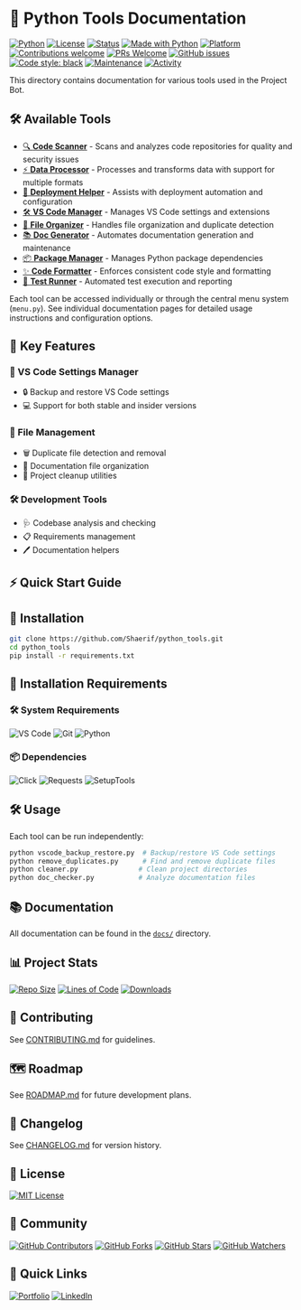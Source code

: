 # 🐍 Python Tools Documentation

[![Python](https://img.shields.io/badge/Python-3.8+-blue.svg)](https://www.python.org)
[![License](https://img.shields.io/badge/License-MIT-green.svg)](LICENSE)
[![Status](https://img.shields.io/badge/Status-Active-success.svg)](https://github.com/Shaerif/python_tools)
[![Made with Python](http://ForTheBadge.com/images/badges/made-with-python.svg)](https://www.python.org)
[![Platform](https://img.shields.io/badge/Platform-Windows%20%7C%20Linux%20%7C%20MacOS-lightgrey.svg)](#)
[![Contributions welcome](https://img.shields.io/badge/Contributions-Welcome-orange.svg)](CONTRIBUTING.md)
[![PRs Welcome](https://img.shields.io/badge/PRs-welcome-brightgreen.svg)](https://github.com/Shaerif/python_tools/pulls)
[![GitHub issues](https://img.shields.io/github/issues/Shaerif/python_tools.svg)](https://github.com/Shaerif/python_tools/issues)
[![Code style: black](https://img.shields.io/badge/code%20style-black-000000.svg)](https://github.com/psf/black)
[![Maintenance](https://img.shields.io/badge/Maintained%3F-yes-green.svg)](#)
[![Activity](https://img.shields.io/github/last-commit/Shaerif/python_tools)](https://github.com/Shaerif/python_tools/commits)

This directory contains documentation for various tools used in the Project Bot.

## 🛠️ Available Tools

- [🔍 **Code Scanner**](docs/code_scanner.md) - Scans and analyzes code repositories for quality and security issues
- [⚡ **Data Processor**](docs/data_processor.md) - Processes and transforms data with support for multiple formats
- [🚀 **Deployment Helper**](docs/deployment_helper.md) - Assists with deployment automation and configuration
- [🛠️ **VS Code Manager**](docs/vscode_manager.md) - Manages VS Code settings and extensions
- [📁 **File Organizer**](docs/file_organizer.md) - Handles file organization and duplicate detection
- [📚 **Doc Generator**](docs/doc_generator.md) - Automates documentation generation and maintenance
- [📦 **Package Manager**](docs/package_manager.md) - Manages Python package dependencies
- [✨ **Code Formatter**](docs/code_formatter.md) - Enforces consistent code style and formatting
- [🧪 **Test Runner**](docs/test_runner.md) - Automated test execution and reporting

Each tool can be accessed individually or through the central menu system (`menu.py`).
See individual documentation pages for detailed usage instructions and configuration options.

## 🎯 Key Features

### 🔧 VS Code Settings Manager

- 🔒 Backup and restore VS Code settings
- 💻 Support for both stable and insider versions

### 📂 File Management

- 🗑️ Duplicate file detection and removal
- 📄 Documentation file organization
- 🧹 Project cleanup utilities

### 🛠️ Development Tools

- 🩺 Codebase analysis and checking
- 📋 Requirements management
- 🖊️ Documentation helpers

## ⚡ Quick Start Guide

## 🚀 Installation

```bash
git clone https://github.com/Shaerif/python_tools.git
cd python_tools
pip install -r requirements.txt
```

## 🔧 Installation Requirements

### 🛠️ System Requirements
![VS Code](https://img.shields.io/badge/VS_Code-007ACC?style=flat&logo=visual-studio-code&logoColor=white)
![Git](https://img.shields.io/badge/Git-F05032?style=flat&logo=git&logoColor=white)
![Python](https://img.shields.io/badge/Python_3.8+-3776AB?style=flat&logo=python&logoColor=white)

### 📦 Dependencies
![Click](https://img.shields.io/badge/Click-Package-green)
![Requests](https://img.shields.io/badge/Requests-Package-blue)
![SetupTools](https://img.shields.io/badge/SetupTools-Package-orange)

## 🛠️ Usage

Each tool can be run independently:

```bash
python vscode_backup_restore.py  # Backup/restore VS Code settings
python remove_duplicates.py      # Find and remove duplicate files
python cleaner.py               # Clean project directories
python doc_checker.py           # Analyze documentation files
```

## 📚 Documentation
All documentation can be found in the [`docs/`](docs/) directory.

## 📊 Project Stats

[![Repo Size](https://img.shields.io/github/repo-size/Shaerif/python_tools)](https://github.com/Shaerif/python_tools)
[![Lines of Code](https://img.shields.io/tokei/lines/github/Shaerif/python_tools)](https://github.com/Shaerif/python_tools)
[![Downloads](https://img.shields.io/github/downloads/Shaerif/python_tools/total)](https://github.com/Shaerif/python_tools/releases)

## 🤝 Contributing

See [CONTRIBUTING.md](CONTRIBUTING.md) for guidelines.

## 🗺️ Roadmap

See [ROADMAP.md](ROADMAP.md) for future development plans.

## 📝 Changelog

See [CHANGELOG.md](CHANGELOG.md) for version history.

## 📄 License

[![MIT License](https://img.shields.io/badge/License-MIT-yellow.svg)](LICENSE)

## 🤝 Community

[![GitHub Contributors](https://img.shields.io/github/contributors/Shaerif/python_tools.svg)](https://github.com/Shaerif/python_tools/graphs/contributors)
[![GitHub Forks](https://img.shields.io/github/forks/Shaerif/python_tools.svg?style=social)](https://github.com/Shaerif/python_tools/network/members)
[![GitHub Stars](https://img.shields.io/github/stars/Shaerif/python_tools.svg?style=social)](https://github.com/Shaerif/python_tools/stargazers)
[![GitHub Watchers](https://img.shields.io/github/watchers/Shaerif/python_tools.svg?style=social)](https://github.com/Shaerif/python_tools/watchers)

## 🔗 Quick Links

[![Portfolio](https://img.shields.io/badge/Portfolio-255E63?style=for-the-badge&logo=About.me&logoColor=white)](https://github.com/Shaerif)
[![LinkedIn](https://img.shields.io/badge/LinkedIn-0077B5?style=for-the-badge&logo=linkedin&logoColor=white)](https://linkedin.com/in/Shaerif)

